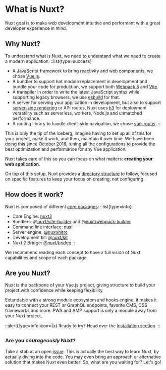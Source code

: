 # What is Nuxt?

Nuxt goal is to make web development intuitive and performant with a great developer experience in mind.

## Why Nuxt?

To understand what is Nuxt, we need to understand what we need to create a modern application:
::list{type=success}

- A JavaScript framework to bring reactivity and web components, we chose [Vue.js](https://v3.vuejs.org).
- A bundler to support hot module replacement in development and bundle your code for production, we support both [Webpack 5](https://webpack.js.org/) and [Vite](https://vitejs.dev/).
- A transpiler in order to write the latest JavaScript syntax while supporting legacy browsers, we use [esbuild](https://esbuild.github.io) for that.
- A server for serving your application in development, but also to support [server-side rendering](https://vuejs.org/api/ssr.html#server-side-rendering-api) or API routes, Nuxt uses [h3](https://github.com/unjs/h3) for deployment versatility such as serverless, workers, Node.js and unmatched performance.
- A routing library to handle client-side navigation, we chose [vue-router](https://router.vuejs.org/).
::

This is only the tip of the iceberg, imagine having to set up all of this for your project, make it work, and then, maintain it over time. We have been doing this since October 2016, tuning all the configurations to provide the best optimization and performance for any Vue application.

Nuxt takes care of this so you can focus on what matters: **creating your web application**.

On top of this setup, Nuxt provides a [directory structure](/docs/directory-structure/app) to follow, focused on specific features to keep your focus on creating, not configuring.

## How does it work?

Nuxt is composed of different [core packages](https://github.com/nuxt/framework/tree/main/packages):
::list{type=info}

- Core Engine: [nuxt3](https://github.com/nuxt/framework/tree/main/packages/nuxt3)
- Bundlers: [@nuxt/vite-builder](https://github.com/nuxt/framework/tree/main/packages/vite) and [@nuxt/webpack-builder](https://github.com/nuxt/framework/tree/main/packages/webpack)
- Command line interface: [nuxi](https://github.com/nuxt/framework/tree/main/packages/nuxi)
- Server engine: [@nuxt/nitro](https://github.com/nuxt/framework/tree/main/packages/nitro)
- Development kit: [@nuxt/kit](https://github.com/nuxt/framework/tree/main/packages/kit)
- Nuxt 2 Bridge: [@nuxt/bridge](https://github.com/nuxt/framework/tree/main/packages/bridge)
::

We recommend reading each concept to have a full vision of Nuxt capabilities and scope of each package.

## Are you Nuxt?

Nuxt is the backbone of your Vue.js project, giving structure to build your project with confidence while keeping flexibility.

Extendable with a strong module ecosystem and hooks engine, it makes it easy to connect your REST or GraphQL endpoints, favorite CMS, CSS frameworks and more. PWA and AMP support is only a module away from your Nuxt project.

::alert{type=info icon=👍}
Ready to try? Head over the [Installation section](/getting-started/installation).
::

### Are you *courageously* Nuxt?

Take a stab at an open [issue](https://github.com/nuxt/framework/issues). This is actually the best way to learn Nuxt, by actually diving into the code. You may even bring an approach or alternative solution that makes Nuxt even better! So, what are you waiting for? Let's go!  

